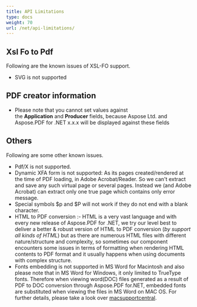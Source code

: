 ```yaml
---
title: API Limitations
type: docs
weight: 70
url: /net/api-limitations/
---
```


## **Xsl Fo to Pdf**
Following are the known issues of XSL-FO support.

- SVG is not supported
## **PDF creator information**
- Please note that you cannot set values against the **Application** and **Producer** fields, because Aspose Ltd. and Aspose.PDF for .NET x.x.x will be displayed against these fields
## **Others**
Following are some other known issues.

- Pdf/X is not supported.
- Dynamic XFA form is not supported: As its pages created/rendered at the time of PDF loading, in Adobe Acrobat/Reader. So we can't extract and save any such virtual page or several pages. Instead we (and Adobe Acrobat) can extract only one true page which contains only error message.
- Special symbols $p and $P will not work if they do not end with a blank character.
- HTML to PDF conversion :- HTML is a very vast language and with every new release of Aspose.PDF for .NET, we try our level best to deliver a better & robust version of HTML to PDF conversion (*by support all kinds of HTML*) but as there are numerous HTML files with different nature/structure and complexity, so sometimes our component encounters some issues in terms of formatting when rendering HTML contents to PDF format and it usually happens when using documents with complex structure.
- Fonts embedding is not supported in MS Word for Macintosh and also please note that in MS Word for Windows, it only limited to TrueType fonts. Therefore when viewing word(DOC) files generated as a result of PDF to DOC conversion through Aspose.PDF for.NET, embedded fonts are substituted when viewing the files in MS Word on MAC OS. For further details, please take a look over [macsupportcentral](http://www.macsupportcentral.com/2012/05/embed-fonts-microsoft-office-word-files/).
